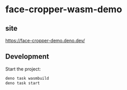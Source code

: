 # face-cropper-wasm-demo

## site

<https://face-cropper-demo.deno.dev/>

## Development

Start the project:

```sh
deno task wasmbuild
deno task start
```

